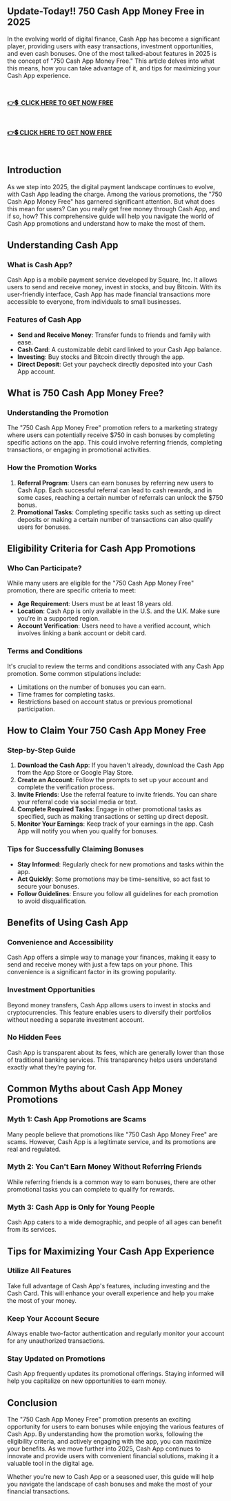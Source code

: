 ## Update-Today!! 750 Cash App Money Free in 2025
In the evolving world of digital finance, Cash App has become a significant player, providing users with easy transactions, investment opportunities, and even cash bonuses. One of the most talked-about features in 2025 is the concept of "750 Cash App Money Free." This article delves into what this means, how you can take advantage of it, and tips for maximizing your Cash App experience.

&nbsp;

<a href="https://todaylink.site/Cash-App/" rel="nofollow"><strong>👉💲  CLICK HERE TO GET NOW FREE</strong></a>

&nbsp;

<a href="https://todaylink.site/Cash-App/" rel="nofollow"><strong>👉💲 CLICK HERE TO GET NOW FREE</strong></a>

&nbsp;
<h2>Introduction</h2>
As we step into 2025, the digital payment landscape continues to evolve, with Cash App leading the charge. Among the various promotions, the "750 Cash App Money Free" has garnered significant attention. But what does this mean for users? Can you really get free money through Cash App, and if so, how? This comprehensive guide will help you navigate the world of Cash App promotions and understand how to make the most of them.
<h2>Understanding Cash App</h2>
<h3>What is Cash App?</h3>
Cash App is a mobile payment service developed by Square, Inc. It allows users to send and receive money, invest in stocks, and buy Bitcoin. With its user-friendly interface, Cash App has made financial transactions more accessible to everyone, from individuals to small businesses.
<h3>Features of Cash App</h3>
<ul>
 	<li><strong>Send and Receive Money</strong>: Transfer funds to friends and family with ease.</li>
 	<li><strong>Cash Card</strong>: A customizable debit card linked to your Cash App balance.</li>
 	<li><strong>Investing</strong>: Buy stocks and Bitcoin directly through the app.</li>
 	<li><strong>Direct Deposit</strong>: Get your paycheck directly deposited into your Cash App account.</li>
</ul>
<h2>What is 750 Cash App Money Free?</h2>
<h3>Understanding the Promotion</h3>
The "750 Cash App Money Free" promotion refers to a marketing strategy where users can potentially receive $750 in cash bonuses by completing specific actions on the app. This could involve referring friends, completing transactions, or engaging in promotional activities.
<h3>How the Promotion Works</h3>
<ol>
 	<li><strong>Referral Program</strong>: Users can earn bonuses by referring new users to Cash App. Each successful referral can lead to cash rewards, and in some cases, reaching a certain number of referrals can unlock the $750 bonus.</li>
 	<li><strong>Promotional Tasks</strong>: Completing specific tasks such as setting up direct deposits or making a certain number of transactions can also qualify users for bonuses.</li>
</ol>
<h2>Eligibility Criteria for Cash App Promotions</h2>
<h3>Who Can Participate?</h3>
While many users are eligible for the "750 Cash App Money Free" promotion, there are specific criteria to meet:
<ul>
 	<li><strong>Age Requirement</strong>: Users must be at least 18 years old.</li>
 	<li><strong>Location</strong>: Cash App is only available in the U.S. and the U.K. Make sure you're in a supported region.</li>
 	<li><strong>Account Verification</strong>: Users need to have a verified account, which involves linking a bank account or debit card.</li>
</ul>
<h3>Terms and Conditions</h3>
It's crucial to review the terms and conditions associated with any Cash App promotion. Some common stipulations include:
<ul>
 	<li>Limitations on the number of bonuses you can earn.</li>
 	<li>Time frames for completing tasks.</li>
 	<li>Restrictions based on account status or previous promotional participation.</li>
</ul>
<h2>How to Claim Your 750 Cash App Money Free</h2>
<h3>Step-by-Step Guide</h3>
<ol>
 	<li><strong>Download the Cash App</strong>: If you haven't already, download the Cash App from the App Store or Google Play Store.</li>
 	<li><strong>Create an Account</strong>: Follow the prompts to set up your account and complete the verification process.</li>
 	<li><strong>Invite Friends</strong>: Use the referral feature to invite friends. You can share your referral code via social media or text.</li>
 	<li><strong>Complete Required Tasks</strong>: Engage in other promotional tasks as specified, such as making transactions or setting up direct deposit.</li>
 	<li><strong>Monitor Your Earnings</strong>: Keep track of your earnings in the app. Cash App will notify you when you qualify for bonuses.</li>
</ol>
<h3>Tips for Successfully Claiming Bonuses</h3>
<ul>
 	<li><strong>Stay Informed</strong>: Regularly check for new promotions and tasks within the app.</li>
 	<li><strong>Act Quickly</strong>: Some promotions may be time-sensitive, so act fast to secure your bonuses.</li>
 	<li><strong>Follow Guidelines</strong>: Ensure you follow all guidelines for each promotion to avoid disqualification.</li>
</ul>
<h2>Benefits of Using Cash App</h2>
<h3>Convenience and Accessibility</h3>
Cash App offers a simple way to manage your finances, making it easy to send and receive money with just a few taps on your phone. This convenience is a significant factor in its growing popularity.
<h3>Investment Opportunities</h3>
Beyond money transfers, Cash App allows users to invest in stocks and cryptocurrencies. This feature enables users to diversify their portfolios without needing a separate investment account.
<h3>No Hidden Fees</h3>
Cash App is transparent about its fees, which are generally lower than those of traditional banking services. This transparency helps users understand exactly what they’re paying for.
<h2>Common Myths about Cash App Money Promotions</h2>
<h3>Myth 1: Cash App Promotions are Scams</h3>
Many people believe that promotions like "750 Cash App Money Free" are scams. However, Cash App is a legitimate service, and its promotions are real and regulated.
<h3>Myth 2: You Can't Earn Money Without Referring Friends</h3>
While referring friends is a common way to earn bonuses, there are other promotional tasks you can complete to qualify for rewards.
<h3>Myth 3: Cash App is Only for Young People</h3>
Cash App caters to a wide demographic, and people of all ages can benefit from its services.
<h2>Tips for Maximizing Your Cash App Experience</h2>
<h3>Utilize All Features</h3>
Take full advantage of Cash App's features, including investing and the Cash Card. This will enhance your overall experience and help you make the most of your money.
<h3>Keep Your Account Secure</h3>
Always enable two-factor authentication and regularly monitor your account for any unauthorized transactions.
<h3>Stay Updated on Promotions</h3>
Cash App frequently updates its promotional offerings. Staying informed will help you capitalize on new opportunities to earn money.
<h2>Conclusion</h2>
The "750 Cash App Money Free" promotion presents an exciting opportunity for users to earn bonuses while enjoying the various features of Cash App. By understanding how the promotion works, following the eligibility criteria, and actively engaging with the app, you can maximize your benefits. As we move further into 2025, Cash App continues to innovate and provide users with convenient financial solutions, making it a valuable tool in the digital age.

Whether you're new to Cash App or a seasoned user, this guide will help you navigate the landscape of cash bonuses and make the most of your financial transactions.
